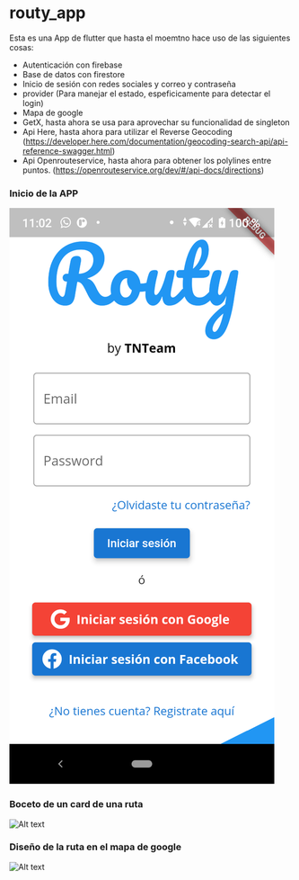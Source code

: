 # routy_app

Esta es una App de flutter que hasta el moemtno hace uso de las siguientes cosas:
* Autenticación con firebase
* Base de datos con firestore
* Inicio de sesión con redes sociales y correo y contraseña
* provider (Para manejar el estado, espeficicamente para detectar el login)
* Mapa de google
* GetX, hasta ahora se usa para aprovechar su funcionalidad de singleton
* Api Here, hasta ahora para utilizar el Reverse Geocoding (https://developer.here.com/documentation/geocoding-search-api/api-reference-swagger.html)
* Api Openrouteservice, hasta  ahora para obtener los polylines entre puntos. (https://openrouteservice.org/dev/#/api-docs/directions)


### Inicio de la APP

![Alt text](inicio_diseño.png?raw=true "Title")
### Boceto de un card de una ruta

![Alt text](rutas_diseño.gif?raw=true "Title")
### Diseño de la ruta en el mapa de google

![Alt text](mapa_diseño.gif?raw=true "Title")
